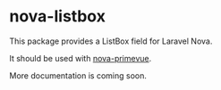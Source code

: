 # nova-listbox

This package provides a ListBox field for Laravel Nova.

It should be used with [nova-primevue](https://github.com/yz-zhushu/nova-primevue).

More documentation is coming soon.
